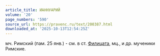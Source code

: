 ```yaml
---
article_title: ИАННУАРИЙ
volume: '20'
page_numbers: '590'
source_url: https://pravenc.ru/text/200387.html
downloaded_at: '2025-10-13T12:54:25Z'
---
```


мч. Римский (пам. 25 янв.) - см. в ст. [Филицата](https://pravenc.ru/text/Филицата.html), мц., и др. мученики Римские.
